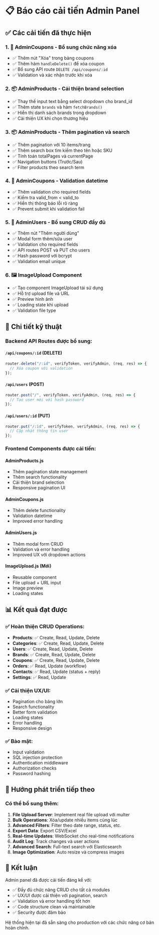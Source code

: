 # 📋 Báo cáo cải tiến Admin Panel

## ✅ Các cải tiến đã thực hiện

### 1. **🎫 AdminCoupons - Bổ sung chức năng xóa**

- ✅ Thêm nút "Xóa" trong bảng coupons
- ✅ Thêm hàm `handleDelete()` để xóa coupon
- ✅ Bổ sung API route `DELETE /api/coupons/:id`
- ✅ Validation và xác nhận trước khi xóa

### 2. **📦 AdminProducts - Cải thiện brand selection**

- ✅ Thay thế input text bằng select dropdown cho brand_id
- ✅ Thêm state `brands` và hàm `fetchBrands()`
- ✅ Hiển thị danh sách brands trong dropdown
- ✅ Cải thiện UX khi chọn thương hiệu

### 3. **📦 AdminProducts - Thêm pagination và search**

- ✅ Thêm pagination với 10 items/trang
- ✅ Thêm search box tìm kiếm theo tên hoặc SKU
- ✅ Tính toán totalPages và currentPage
- ✅ Navigation buttons (Trước/Sau)
- ✅ Filter products theo search term

### 4. **🎫 AdminCoupons - Validation datetime**

- ✅ Thêm validation cho required fields
- ✅ Kiểm tra valid_from < valid_to
- ✅ Hiển thị thông báo lỗi rõ ràng
- ✅ Prevent submit khi validation fail

### 5. **👥 AdminUsers - Bổ sung CRUD đầy đủ**

- ✅ Thêm nút "Thêm người dùng"
- ✅ Modal form thêm/sửa user
- ✅ Validation cho required fields
- ✅ API routes POST và PUT cho users
- ✅ Hash password với bcrypt
- ✅ Validation email unique

### 6. **🖼️ ImageUpload Component**

- ✅ Tạo component ImageUpload tái sử dụng
- ✅ Hỗ trợ upload file và URL
- ✅ Preview hình ảnh
- ✅ Loading state khi upload
- ✅ Validation file type

## 🔧 Chi tiết kỹ thuật

### Backend API Routes được bổ sung:

#### `/api/coupons/:id` (DELETE)

```javascript
router.delete("/:id", verifyToken, verifyAdmin, (req, res) => {
  // Xóa coupon với validation
});
```

#### `/api/users` (POST)

```javascript
router.post("/", verifyToken, verifyAdmin, (req, res) => {
  // Tạo user mới với hash password
});
```

#### `/api/users/:id` (PUT)

```javascript
router.put("/:id", verifyToken, verifyAdmin, (req, res) => {
  // Cập nhật thông tin user
});
```

### Frontend Components được cải tiến:

#### AdminProducts.js

- Thêm pagination state management
- Thêm search functionality
- Cải thiện brand selection
- Responsive pagination UI

#### AdminCoupons.js

- Thêm delete functionality
- Validation datetime
- Improved error handling

#### AdminUsers.js

- Thêm modal form CRUD
- Validation và error handling
- Improved UX với dropdown actions

#### ImageUpload.js (Mới)

- Reusable component
- File upload + URL input
- Image preview
- Loading states

## 📊 Kết quả đạt được

### ✅ Hoàn thiện CRUD Operations:

- **Products**: ✅ Create, Read, Update, Delete
- **Categories**: ✅ Create, Read, Update, Delete
- **Users**: ✅ Create, Read, Update, Delete
- **Brands**: ✅ Create, Read, Update, Delete
- **Coupons**: ✅ Create, Read, Update, Delete
- **Orders**: ✅ Read, Update (workflow)
- **Contacts**: ✅ Read, Update (status + reply)
- **Settings**: ✅ Read, Update

### ✅ Cải thiện UX/UI:

- Pagination cho bảng lớn
- Search functionality
- Better form validation
- Loading states
- Error handling
- Responsive design

### ✅ Bảo mật:

- Input validation
- SQL injection protection
- Authentication middleware
- Authorization checks
- Password hashing

## 🚀 Hướng phát triển tiếp theo

### Có thể bổ sung thêm:

1. **File Upload Server**: Implement real file upload với multer
2. **Bulk Operations**: Xóa/update nhiều items cùng lúc
3. **Advanced Filters**: Filter theo date range, status, etc.
4. **Export Data**: Export CSV/Excel
5. **Real-time Updates**: WebSocket cho real-time notifications
6. **Audit Log**: Track changes và user actions
7. **Advanced Search**: Full-text search với Elasticsearch
8. **Image Optimization**: Auto resize và compress images

## 📝 Kết luận

Admin panel đã được cải tiến đáng kể với:

- ✅ Đầy đủ chức năng CRUD cho tất cả modules
- ✅ UX/UI được cải thiện với pagination, search
- ✅ Validation và error handling tốt hơn
- ✅ Code structure clean và maintainable
- ✅ Security được đảm bảo

Hệ thống hiện tại đã sẵn sàng cho production với các chức năng cơ bản hoàn chỉnh.

